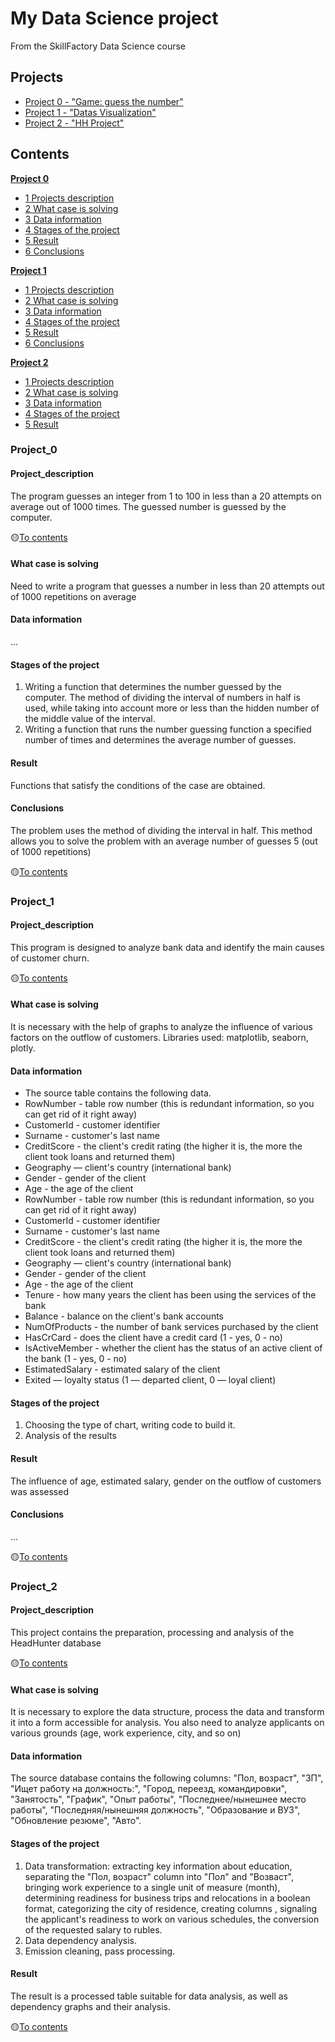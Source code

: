 # My Data Science project
From the SkillFactory Data Science course

## Projects

* [Project 0 - "Game: guess the number"](https://github.com/mLiverinova/sf_data_science/blob/main/Project%200)
* [Project 1 - "Datas Visualization"](https://github.com/mLiverinova/sf_data_science/blob/main/Project%201.ipynb)
* [Project 2 - "HH Project"]()

## Сontents

[__Project 0__](https://github.com/mLiverinova/sf_data_science/blob/main/Project%200)
-    [1 Projects description](https://github.com/mLiverinova/sf_data_science/blob/main/README.md#project_description)
-    [2 What case is solving](https://github.com/mLiverinova/sf_data_science/blob/main/README.md#what-case-is-solving)
-    [3 Data information](https://github.com/mLiverinova/sf_data_science/blob/main/README.md#data-information)
-    [4 Stages of the project](https://github.com/mLiverinova/sf_data_science/blob/main/README.md#stages-of-the-project)
-    [5 Result](https://github.com/mLiverinova/sf_data_science/blob/main/README.md#result)
-    [6 Conclusions](https://github.com/mLiverinova/sf_data_science/blob/main/README.md#conclusions)

[__Project 1__](https://github.com/mLiverinova/sf_data_science/blob/main/Project%201.ipynb)
-    [1 Projects description](https://github.com/mLiverinova/sf_data_science/blob/main/README.md#project_description-1)
-    [2 What case is solving](https://github.com/mLiverinova/sf_data_science/blob/main/README.md#what-case-is-solving-1)
-    [3 Data information](https://github.com/mLiverinova/sf_data_science/blob/main/README.md#data-information-1)
-    [4 Stages of the project](https://github.com/mLiverinova/sf_data_science/blob/main/README.md#stages-of-the-project-1)
-    [5 Result](https://github.com/mLiverinova/sf_data_science/blob/main/README.md#result-1)
-    [6 Conclusions](https://github.com/mLiverinova/sf_data_science/blob/main/README.md#conclusions-1)

[__Project 2__]()
-    [1 Projects description]()
-    [2 What case is solving]()
-    [3 Data information]()
-    [4 Stages of the project]()
-    [5 Result]()

### Project_0

#### Project_description
The program guesses an integer from 1 to 100 in less than a 20 attempts on average out of 1000 times. The guessed number is guessed by the computer.

:yellow_circle:[To contents](https://github.com/mLiverinova/sf_data_science/blob/main/README.md#сontents)

#### What case is solving
Need to write a program that guesses a number in less than 20 attempts out of 1000 repetitions on average

#### Data information 
...

#### Stages of the project
1. Writing a function that determines the number guessed by the computer. The method of dividing the interval of numbers in half is used, while taking into account more or less than the hidden number of the middle value of the interval.
2. Writing a function that runs the number guessing function a specified number of times and determines the average number of guesses.

#### Result
Functions that satisfy the conditions of the case are obtained.

#### Conclusions
The problem uses the method of dividing the interval in half. This method allows you to solve the problem with an average number of guesses 5 (out of 1000 repetitions)

:yellow_circle:[To contents](https://github.com/mLiverinova/sf_data_science/blob/main/README.md#сontents)

### Project_1

#### Project_description
This program is designed to analyze bank data and identify the main causes of customer churn.

:yellow_circle:[To contents](https://github.com/mLiverinova/sf_data_science/blob/main/README.md#сontents)

#### What case is solving
It is necessary with the help of graphs to analyze the influence of various factors on the outflow of customers. Libraries used: matplotlib, seaborn, plotly.

#### Data information 
- The source table contains the following data.
- RowNumber - table row number (this is redundant information, so you can get rid of it right away)
- CustomerId - customer identifier
- Surname - customer's last name
- CreditScore - the client's credit rating (the higher it is, the more the client took loans and returned them)
- Geography — client's country (international bank)
- Gender - gender of the client
- Age - the age of the client
- RowNumber - table row number (this is redundant information, so you can get rid of it right away)
- CustomerId - customer identifier
- Surname - customer's last name
- CreditScore - the client's credit rating (the higher it is, the more the client took loans and returned them)
- Geography — client's country (international bank)
- Gender - gender of the client
- Age - the age of the client
- Tenure - how many years the client has been using the services of the bank
- Balance - balance on the client's bank accounts
- NumOfProducts - the number of bank services purchased by the client
- HasCrCard - does the client have a credit card (1 - yes, 0 - no)
- IsActiveMember - whether the client has the status of an active client of the bank (1 - yes, 0 - no)
- EstimatedSalary - estimated salary of the client
- Exited — loyalty status (1 — departed client, 0 — loyal client)

#### Stages of the project
1. Choosing the type of chart, writing code to build it.
2. Analysis of the results

#### Result
The influence of age, estimated salary, gender on the outflow of customers was assessed

#### Conclusions
...

:yellow_circle:[To contents](https://github.com/mLiverinova/sf_data_science/blob/main/README.md#сontents)

### Project_2

#### Project_description
This project contains the preparation, processing and analysis of the HeadHunter database

:yellow_circle:[To contents](https://github.com/mLiverinova/sf_data_science/blob/main/README.md#сontents)

#### What case is solving
It is necessary to explore the data structure, process the data and transform it into a form accessible for analysis. You also need to analyze applicants on various grounds (age, work experience, city, and so on)

#### Data information 
The source database contains the following columns: "Пол, возраст", "ЗП", "Ищет работу на должность:", "Город, переезд, командировки", "Занятость", "График", "Опыт работы", "Последнее/нынешнее место работы", "Последняя/нынешняя должность", "Образование и ВУЗ", "Обновление резюме", "Авто".

#### Stages of the project
1. Data transformation: extracting key information about education, separating the "Пол, возраст" column into "Пол" and "Возваст", bringing work experience to a single unit of measure (month), determining readiness for business trips and relocations in a boolean format, categorizing the city of residence, creating columns , signaling the applicant's readiness to work on various schedules, the conversion of the requested salary to rubles.
2. Data dependency analysis.
3. Emission cleaning, pass processing.

#### Result
The result is a processed table suitable for data analysis, as well as dependency graphs and their analysis.


:yellow_circle:[To contents](https://github.com/mLiverinova/sf_data_science/blob/main/README.md#сontents)


